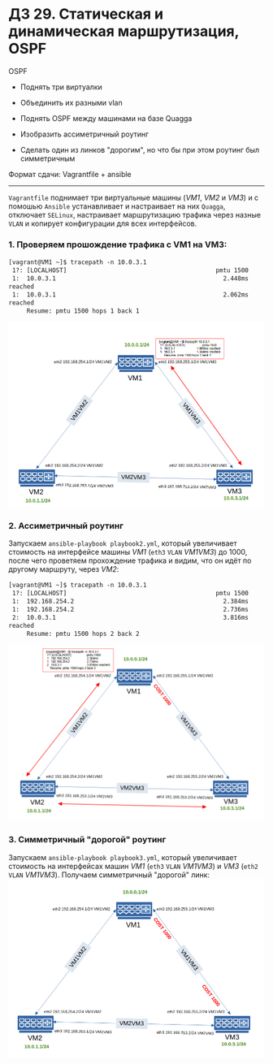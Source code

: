 # ДЗ 29. Статическая и динамическая маршрутизация, OSPF
OSPF

* Поднять три виртуалки

*  Объединить их разными vlan

*    Поднять OSPF между машинами на базе Quagga
*    Изобразить ассиметричный роутинг
*    Сделать один из линков "дорогим", но что бы при этом роутинг был симметричным

Формат сдачи: Vagrantfile + ansible

---
`Vagrantfile` поднимает три виртуальные машины (*VM1*, *VM2* и *VM3*) и с помошью `Ansible` устанавливает и настраивает на них `Quagga`, отключает `SELinux`, настраивает маршрутизацию трафика через назные `VLAN` и копирует конфигурации для всех интерфейсов.

### 1. Проверяем прошождение трафика с VM1 на VM3:
```
[vagrant@VM1 ~]$ tracepath -n 10.0.3.1
 1?: [LOCALHOST]                                         pmtu 1500
 1:  10.0.3.1                                              2.448ms reached
 1:  10.0.3.1                                              2.062ms reached
     Resume: pmtu 1500 hops 1 back 1
```
![network29_1](l29_ospf_1.png)

### 2. Ассиметричный роутинг
Запускаем `ansible-playbook playbook2.yml`, который увеличивает стоимость на интерфейсе машины *VM1* (`eth3` `VLAN` *VM1VM3*) до 1000, после чего проветяем прохождение трафика и видим, что он идёт по другому маршруту, через *VM2*:
```
[vagrant@VM1 ~]$ tracepath -n 10.0.3.1
 1?: [LOCALHOST]                                         pmtu 1500
 1:  192.168.254.2                                         2.384ms
 1:  192.168.254.2                                         2.736ms
 2:  10.0.3.1                                              3.816ms reached
     Resume: pmtu 1500 hops 2 back 2
```
![network29_2](l29_ospf_2.png)

### 3. Симметричный "дорогой" роутинг
Запускаем `ansible-playbook playbook3.yml`, который увеличивает стоимость на интерфейсах машин *VM1* (`eth3` `VLAN` *VM1VM3*) и *VM3* (`eth2` `VLAN` *VM1VM3*). Получаем симметричный "дорогой" линк:
![network29_3](l29_ospf_3.png)